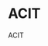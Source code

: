 # ACIT
ACIT
<template>
  <div>
    <img :src="imageSrc" alt="Component Preview">
  </div>
</template>

<script>
export default {
  data() {
    return {
      imageSrc: require('@/assets/images/your-image.png'), // or use import
    };
  },
};
</script>

<style scoped>
/* Add component-specific styles here */
</style>
